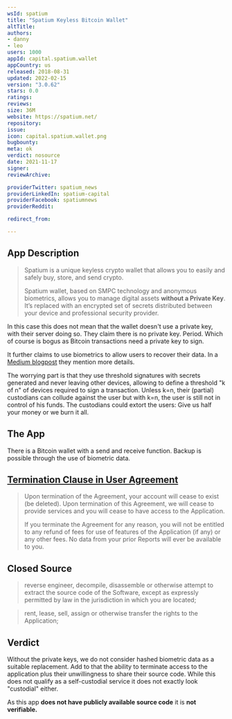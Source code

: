```yaml
---
wsId: spatium
title: "Spatium Keyless Bitcoin Wallet"
altTitle: 
authors:
- danny
- leo
users: 1000
appId: capital.spatium.wallet
appCountry: us
released: 2018-08-31
updated: 2022-02-15
version: "3.0.62"
stars: 0.0
ratings: 
reviews: 
size: 36M
website: https://spatium.net/
repository: 
issue: 
icon: capital.spatium.wallet.png
bugbounty: 
meta: ok
verdict: nosource
date: 2021-11-17
signer: 
reviewArchive:

providerTwitter: spatium_news
providerLinkedIn: spatium-capital
providerFacebook: spatiumnews
providerReddit: 

redirect_from:

---
```


## App Description

> Spatium is a unique keyless crypto wallet that allows you to easily and safely buy, store, and send crypto.
> 
> Spatium wallet, based on SMPC technology and anonymous biometrics, allows you to manage digital assets **without a Private Key**. It’s replaced with an encrypted set of secrets distributed between your device and professional security provider.

In this case this does not mean that the wallet doesn't use a private key, with their server doing so. They claim there is no private key. Period. Which of course is bogus as Bitcoin transactions need a private key to sign.

It further claims to use biometrics to allow users to recover their data. In a [Medium blogpost](https://medium.com/spatium-blog/spatium-protocol-smpc-on-your-guard-d78a243f519) they mention more details. 

The worrying part is that they use threshold signatures with secrets generated and never leaving other devices, allowing to define a threshold "k of n" of devices required to sign a transaction. Unless k=n, their (partial) custodians can collude against the user but with k=n, the user is still not in control of his funds. The custodians could extort the users: Give us half your money or we burn it all.


## The App

There is a Bitcoin wallet with a send and receive function. Backup is possible through the use of biometric data.

## [Termination Clause in User Agreement](https://spatium.net/user-agreement.html)

> Upon termination of the Agreement, your account will cease to exist (be deleted). Upon termination of this Agreement, we will cease to provide services and you will cease to have access to the Application.
>
> If you terminate the Agreement for any reason, you will not be entitled to any refund of fees for use of features of the Application (if any) or any other fees. No data from your prior Reports will ever be available to you.

## Closed Source

> reverse engineer, decompile, disassemble or otherwise attempt to extract the source code of the Software, except as expressly permitted by law in the jurisdiction in which you are located;

> rent, lease, sell, assign or otherwise transfer the rights to the Application;

## Verdict

Without the private keys, we do not consider hashed biometric data as a suitable replacement. Add to that the ability to terminate access to the application plus their unwillingness to share their source code. While this does not qualify as a self-custodial service it does not exactly look "custodial" either. 

As this app **does not have publicly available source code** it is **not verifiable.**


